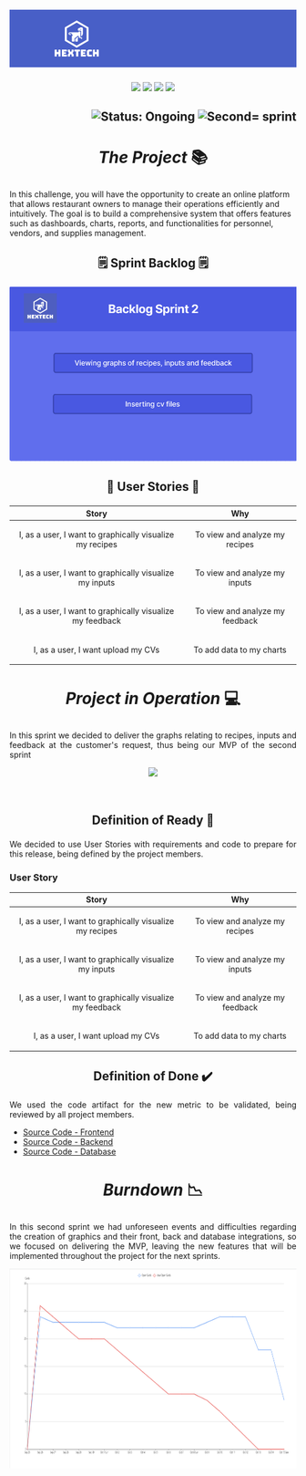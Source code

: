 <h1 align="center">
    <img src="https://github.com/GroupHextech/HEXTECH-API5sem/blob/main/doc/images/Banner_Hextech.png" alt="Logo Hextech">
</h1>
<p align="center">
        <img src="https://img.shields.io/badge/mysql-%2300f.svg?style=for-the-badge&logo=mysql&logoColor=white">
        <img src="https://img.shields.io/badge/vuejs-%2335495e.svg?style=for-the-badge&logo=vuedotjs&logoColor=%234FC08D">
        <img src="https://img.shields.io/badge/java-%23ED8B00.svg?style=for-the-badge&logo=openjdk&logoColor=white">
        <img src="https://img.shields.io/badge/Oracle-F80000?style=for-the-badge&logo=oracle&logoColor=white">
</p>

<h2 align="right">
        <img src="https://img.shields.io/badge/status-complete-blue?style=for-the-badge&logo=appveyor" alt="Status: Ongoing">   
        <img src="https://img.shields.io/badge/sprint-2-blue?style=for-the-badge&logo=appveyor" alt="Second= sprint">
</h2>

# <p align="center"> *The Project* 📚

<p aling="justify"> In this challenge, you will have the opportunity to create an online platform that allows restaurant owners to manage their operations efficiently and intuitively. 
The goal is to build a comprehensive system that offers features such as dashboards, charts, reports, and functionalities for personnel, vendors, and supplies management. </p>

## <p align="center"> 🗒️ Sprint Backlog 🗒️

<p align="center">
  <img src="https://github.com/GroupHextech/HEXTECH-API5sem/blob/main/doc/Backlog/Backlog%20Sprint%202.png" width="600">
</p>

## <p align="center">👦 User Stories 👧

<p align="center">
    
| Story | Why |
| --- | --- |
| <p align="center"> I, as a user, I want to graphically visualize my recipes |  <p align="center"> To view and analyze my recipes
| <p align="center"> I, as a user, I want to graphically visualize my inputs|  <p align="center"> To view and analyze my inputs
| <p align="center"> I, as a user, I want to graphically visualize my feedback |  <p align="center"> To view and analyze my feedback 
| <p align="center"> I, as a user, I want upload my CVs|  <p align="center"> To add data to my charts </p>

# <p align="center"> *Project in Operation* 💻

<p align="justify">
  In this sprint we decided to deliver the graphs relating to recipes, inputs and feedback at the customer's request, thus being our MVP of the second sprint
</p>
<p align="center">
  <img src="https://github.com/GroupHextech/HEXTECH-API5sem/blob/main/doc/Mockup/Project%20in%20Operation/ProjectOperation%20Sprint2.gif" width="">
</p>


<p align="center"> <img src="">
    
##  <p align="center"> Definition of Ready 📑

<p align="justify">
  We decided to use User Stories with requirements and code to prepare for this release, being defined by the project members.
</p>
        
### User Story
| Story | Why |
| --- | --- |
| <p align="center"> I, as a user, I want to graphically visualize my recipes |  <p align="center"> To view and analyze my recipes
| <p align="center"> I, as a user, I want to graphically visualize my inputs|  <p align="center"> To view and analyze my inputs
| <p align="center"> I, as a user, I want to graphically visualize my feedback |  <p align="center"> To view and analyze my feedback 
| <p align="center"> I, as a user, I want upload my CVs|  <p align="center"> To add data to my charts

##  <p align="center"> Definition of Done ✔️

<p align="justify">
  We used the code artifact for the new metric to be validated, being reviewed by all project members.
</p>

- [Source Code - Frontend](https://github.com/GroupHextech/api5-frontend/tree/main)
- [Source Code - Backend](https://github.com/GroupHextech/api5-backend/tree/main)
- [Source Code - Database](https://github.com/GroupHextech/HEXTECH-API5sem/tree/main/queries)
         
# <p align="center"> *Burndown* 📉

<p align="justify"> In this second sprint we had unforeseen events and difficulties regarding the creation of graphics and their front, back and database integrations, so we focused on delivering the MVP, leaving the new features that will be implemented throughout the project for the next sprints.</p>

<p align="center">
        <img src="https://github.com/GroupHextech/HEXTECH-API5sem/blob/main/doc/Burndown/Burndown%20Sprint%202.png" height="350">
</p>

